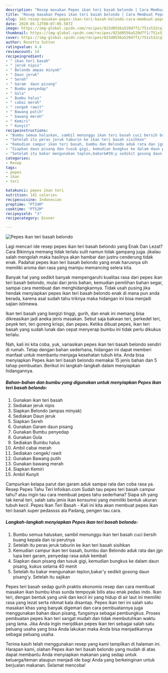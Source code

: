 ```yaml
---
description: "Resep masakan Pepes ikan teri basah belondo | Cara Membuat Pepes ikan teri basah belondo Yang Lezat"
title: "Resep masakan Pepes ikan teri basah belondo | Cara Membuat Pepes ikan teri basah belondo Yang Lezat"
slug: 343-resep-masakan-pepes-ikan-teri-basah-belondo-cara-membuat-pepes-ikan-teri-basah-belondo-yang-lezat
date: 2020-05-12T00:07:05.587Z
image: https://img-global.cpcdn.com/recipes/023d0556a520d7f1/751x532cq70/pepes-ikan-teri-basah-belondo-foto-resep-utama.jpg
thumbnail: https://img-global.cpcdn.com/recipes/023d0556a520d7f1/751x532cq70/pepes-ikan-teri-basah-belondo-foto-resep-utama.jpg
cover: https://img-global.cpcdn.com/recipes/023d0556a520d7f1/751x532cq70/pepes-ikan-teri-basah-belondo-foto-resep-utama.jpg
author: Rosetta Sutton
ratingvalue: 4.4
reviewcount: 14
recipeingredient:
- " ikan teri basah"
- " jeruk nipis"
- " Belondo ampas minyak"
- " Daun jeruk"
- " Sereh"
- " Garam  daun pisang"
- " Bumbu penyedap"
- " Gula"
- " Bumbu halus"
- " cabai merah"
- " cengek rawit"
- " Bawang putih"
- " bawang merah"
- " Kemiri"
- " Kunyit"
recipeinstructions:
- "Bumbu semua haluskan, sambil menunggu ikan teri basah cuci bersih buang kepala dan isi perutnya"
- "Setelah itu peras jeruk taburin ke ikan teri basah sisihkan"
- "Kemudian campur ikan teri basah, bumbu dan Belondo aduk rata dan jgn lupa beri garam, penyedap rasa aduk kembali"
- "Siapkan daun pisang dan tusuk gigi, kemudian bungkus ke dalam daun pisang, kukus selama 40 menit"
- "Setelah itu bakar mengunakan teplon,bakar&#39;y sedikit gosong daun pisang&#39;y. Setelah itu sajikan"
categories:
- Resep
tags:
- pepes
- ikan
- teri

katakunci: pepes ikan teri 
nutrition: 141 calories
recipecuisine: Indonesian
preptime: "PT24M"
cooktime: "PT52M"
recipeyield: "3"
recipecategory: Dinner

---
```



![Pepes ikan teri basah belondo](https://img-global.cpcdn.com/recipes/023d0556a520d7f1/751x532cq70/pepes-ikan-teri-basah-belondo-foto-resep-utama.jpg)

Lagi mencari ide resep pepes ikan teri basah belondo yang Enak Dan Lezat? Cara Bikinnya memang tidak terlalu sulit namun tidak gampang juga. jikalau salah mengolah maka hasilnya akan hambar dan justru cenderung tidak enak. Padahal pepes ikan teri basah belondo yang enak harusnya sih memiliki aroma dan rasa yang mampu memancing selera kita.

Banyak hal yang sedikit banyak mempengaruhi kualitas rasa dari pepes ikan teri basah belondo, mulai dari jenis bahan, kemudian pemilihan bahan segar, sampai cara membuat dan menghidangkannya. Tidak usah pusing jika hendak menyiapkan pepes ikan teri basah belondo enak di mana pun anda berada, karena asal sudah tahu triknya maka hidangan ini bisa menjadi sajian istimewa.

Ikan teri basah yang bergizi tinggi, gurih, dan enak ini memang bisa dikreasikan jadi aneka jenis masakan. Sebut saja bakwan teri, perkedel teri, peyek teri, teri goreng krispi, dan pepes. Ketika dibuat pepes, ikan teri basah yang sudah lunak dan cepat menyerap bumbu ini tidak perlu dikukus terlalu.


Nah, kali ini kita coba, yuk, variasikan pepes ikan teri basah belondo sendiri di rumah. Tetap dengan bahan sederhana, hidangan ini dapat memberi manfaat untuk membantu menjaga kesehatan tubuh kita. Anda bisa menyiapkan Pepes ikan teri basah belondo memakai 15 jenis bahan dan 5 tahap pembuatan. Berikut ini langkah-langkah dalam menyiapkan hidangannya.

<!--inarticleads1-->

##### Bahan-bahan dan bumbu yang digunakan untuk menyiapkan Pepes ikan teri basah belondo:

1. Gunakan  ikan teri basah
1. Sediakan  jeruk nipis
1. Siapkan  Belondo (ampas minyak)
1. Sediakan  Daun jeruk
1. Siapkan  Sereh
1. Gunakan  Garam  daun pisang
1. Gunakan  Bumbu penyedap
1. Gunakan  Gula
1. Sediakan  Bumbu halus
1. Ambil  cabai merah
1. Sediakan  cengek/ rawit
1. Gunakan  Bawang putih
1. Gunakan  bawang merah
1. Siapkan  Kemiri
1. Ambil  Kunyit


Campurkan kelapa parut dan garam aduk sampai rata dan coba rasa ya. Resep Pepes Tahu Teri Infoikan.com Sudah tau pepes teri basah campur tahu? atau ingin tau cara membuat pepes tahu sederhana? Siapa sih yang tak kenal teri, salah satu jenis ikan konsumsi yang memiliki bentuk ukuran tubuh kecil. Pepes Ikan Teri Basah - Kali ini kita akan membuat pepes ikan teri basah super pedassss ala Padang, pengen tau cara. 

<!--inarticleads2-->

##### Langkah-langkah menyiapkan Pepes ikan teri basah belondo:

1. Bumbu semua haluskan, sambil menunggu ikan teri basah cuci bersih buang kepala dan isi perutnya
1. Setelah itu peras jeruk taburin ke ikan teri basah sisihkan
1. Kemudian campur ikan teri basah, bumbu dan Belondo aduk rata dan jgn lupa beri garam, penyedap rasa aduk kembali
1. Siapkan daun pisang dan tusuk gigi, kemudian bungkus ke dalam daun pisang, kukus selama 40 menit
1. Setelah itu bakar mengunakan teplon,bakar&#39;y sedikit gosong daun pisang&#39;y. Setelah itu sajikan


Pepes teri basah sedap gurih praktis ekonomis resep dan cara membuat masakan ikan bumbu khas sunda tempoyak bilis atau enak pedas indo. Ikan teri, dengan bentuk yang unik dan kecil ini yang hidup di air laut ini memiliki rasa yang lezat serta nikmat kala disantap. Pepes ikan teri ini salah satu masakan khas yang banyak digemari dan cara pembuatannya juga menggunakan bahan daun pisang, fungsinya sebagai pembungkus. Proses pembuatan pepes ikan teri sangat mudah dan tidak membutuhkan waktu yang lama. Jika Anda ingin menjdikan pepes ikan teri sebagai salah satu peluang usaha yang bisa Anda lakukan maka Anda bisa menjadikannya sebagai peluang usaha. 

Terima kasih telah menggunakan resep yang kami tampilkan di halaman ini. Harapan kami, olahan Pepes ikan teri basah belondo yang mudah di atas dapat membantu Anda menyiapkan makanan yang sedap untuk keluarga/teman ataupun menjadi ide bagi Anda yang berkeinginan untuk berjualan makanan. Selamat mencoba!
